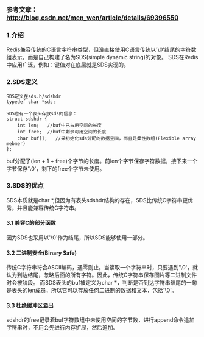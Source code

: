 ### 参考文章：http://blog.csdn.net/men_wen/article/details/69396550


### 1.介绍

Redis兼容传统的C语言字符串类型，但没直接使用C语言传统以'\0'结尾的字符数组表示，而是自己构建了名为SDS(simple dynamic string)的对象。
SDS在Redis中应用广泛，例如：键值对在底层就是SDS实现的。


### 2.SDS定义
    SDS定义在sds.h/sdshdr
    typedef char *sds;

    SDS也有一个表头存放sds的信息：
    struct sdshdr {
        int len;   //buf中已占用空间的长度
        int free;  //buf中剩余可用空间的长度
        char buf[];   //采初始化sds分配的数据空间，而且是柔性数组(Flexible array mebmer)
    };
buf分配了(len + 1 + free)个字节的长度。前len个字节保存字符数据，接下来一个字节保存'\0'，剩下的free个字节未使用。

 
### 3.SDS的优点
SDS本质就是char *,但因为有表头sdshdr结构的存在，SDS比传统C字符串更优秀，并且能兼容传统C字符串。

#### 3.1 兼容C的部分函数
因为SDS也采用以'\0'作为结尾，所以SDS能够使用一部分。

#### 3.2 二进制安全(Binary Safe)
传统C字符串符合ASCII编码，遇零则止。当读取一个字符串时，只要遇到'\0'，就认为到达结尾，忽略后面的所有字符。因此，传统C字符串保存图片等二进制文件时会被阶段。
而SDS表头的buf被定义为char *，判断是否到达字符串结尾的一句是表头的len成员，所以它可以存放任何二进制的数据和文本，包括'\0'。

#### 3.3 杜绝缓冲区溢出
sdshdr的free记录着buf字符数组中未使用空间的字节数，进行append命令追加字符串时，不用会先进行内存扩展，然后追加。
